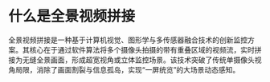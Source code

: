 # 什么是全景视频拼接
全景视频拼接是一种基于计算机视觉、图形学与多传感器融合技术的创新监控方案。其核心在于通过软件算法将多个摄像头拍摄的带有重叠区域的视频流，实时拼接为无缝全景画面，形成超宽视角或立体监控场景。该技术突破了传统单摄像头视角局限，消除了画面割裂与信息孤岛，实现“一屏统览”的大场景动态感知。
